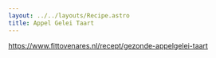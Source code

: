 ```yaml
---
layout: ../../layouts/Recipe.astro
title: Appel Gelei Taart
---
```

<https://www.fittovenares.nl/recept/gezonde-appelgelei-taart>